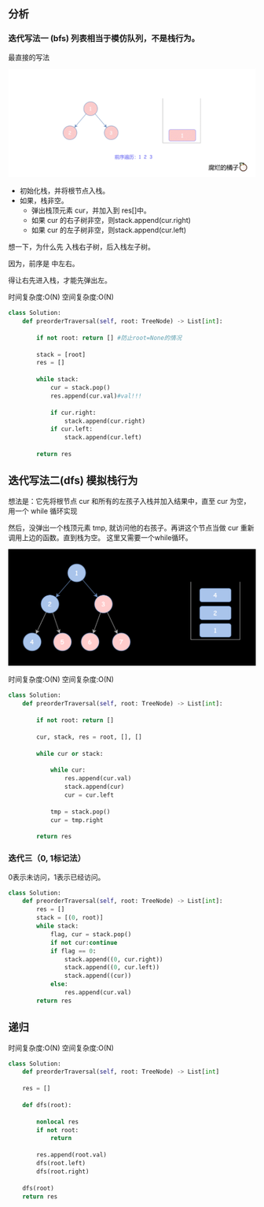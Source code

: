 ## 分析

### 迭代写法一 (bfs) 列表相当于模仿队列，不是栈行为。

最直接的写法

![图 1](images/193dfb7c74352af3295b419874130f6ae698cf2f12f248cdf91a85d83f311be9.gif)  

* 初始化栈，并将根节点入栈。
* 如果，栈非空。
  - 弹出栈顶元素 cur，并加入到 res[]中。
  - 如果 cur 的右子树非空，则stack.append(cur.right)
  - 如果 cur 的左子树非空，则stack.append(cur.left)

想一下，为什么先 入栈右子树，后入栈左子树。

因为，前序是 中左右。

得让右先进入栈，才能先弹出左。

时间复杂度:O(N)
空间复杂度:O(N)
```python
class Solution:
    def preorderTraversal(self, root: TreeNode) -> List[int]:

        if not root: return [] #防止root=None的情况

        stack = [root]
        res = []

        while stack:
            cur = stack.pop()
            res.append(cur.val)#val!!!

            if cur.right:
                stack.append(cur.right)
            if cur.left:
                stack.append(cur.left)
        
        return res
```

## 迭代写法二(dfs) 模拟栈行为

想法是：它先将根节点 cur 和所有的左孩子入栈并加入结果中，直至 cur 为空，用一个 while 循环实现

然后，没弹出一个栈顶元素 tmp, 就访问他的右孩子。再讲这个节点当做 cur 重新调用上边的函数。直到栈为空。
这里又需要一个while循环。

![图 2](images/244467c83e4a22728dd144ad9f9956e94ee3d0cb2205f4346639ac32e7ffd758.png)  

时间复杂度:O(N)
空间复杂度:O(N)

```python
class Solution:
    def preorderTraversal(self, root: TreeNode) -> List[int]:

        if not root: return []

        cur, stack, res = root, [], []

        while cur or stack:

            while cur:
                res.append(cur.val)
                stack.append(cur)
                cur = cur.left
            
            tmp = stack.pop()
            cur = tmp.right

        return res
```

### 迭代三（0, 1标记法）

0表示未访问，1表示已经访问。

```python
class Solution:
    def preorderTraversal(self, root: TreeNode) -> List[int]:
        res = []
        stack = [(0, root)]
        while stack:
            flag, cur = stack.pop()
            if not cur:continue
            if flag == 0:
                stack.append((0, cur.right))
                stack.append((0, cur.left))
                stack.append((cur))
            else:
                res.append(cur.val)
        return res
```


## 递归

时间复杂度:O(N)
空间复杂度:O(N)

```python
class Solution:
    def preorderTraversal(self, root: TreeNode) -> List[int]

    res = []

    def dfs(root):

        nonlocal res
        if not root:
            return
        
        res.append(root.val)
        dfs(root.left)
        dfs(root.right)
    
    dfs(root)
    return res
```

